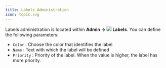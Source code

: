 ```yaml
---
title: Labels Administration
icon: topic.svg
---
```

Labels administration is located within **Admin → <img src="/static/images/icons/flag_white.svg" /> Labels**.
You can define the following parameters:

- `Color` : Choose the color that identifies the label
- `Name` : Text with which the label will be defined
- `Priority` : Priority of the label. When the value is higher, the label has more priority.